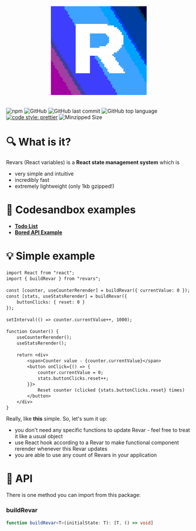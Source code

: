 # <p align="center">![Revars logo](/logo.png "Logo")</p>
![npm](https://img.shields.io/npm/v/revars)
![GitHub](https://img.shields.io/github/license/alevnyacow/revars)
![GitHub last commit](https://img.shields.io/github/last-commit/alevnyacow/revars)
![GitHub top language](https://img.shields.io/github/languages/top/alevnyacow/revars)
[![code style: prettier](https://img.shields.io/badge/code_style-prettier-ff69b4.svg?style=flat-square)](https://github.com/prettier/prettier)
![Minzipped Size](https://badgen.net/bundlephobia/minzip/revars)

# 🔍 What is it?

Revars (React variables) is a **React state management system** which is

-  very simple and intuitive
-  incredibly fast
-  extremely lightweight (only 1kb gzipped!)

# 📖 Codesandbox examples

- **[Todo List](https://codesandbox.io/s/revars-complex-todos-demo-77qo3)**
- **[Bored API Example](https://codesandbox.io/s/revars-bored-api-example-d4oiw)**

# 💡 Simple example

```tsx
import React from "react";
import { buildRevar } from "revars";

const [counter, useCounterRerender] = buildRevar({ currentValue: 0 });
const [stats, useStatsRerender] = buildRevar({ 
    buttonClicks: { reset: 0 } 
});

setInterval(() => counter.currentValue++, 1000);

function Counter() {
    useCounterRerender();
    useStatsRerender();

    return <div>
        <span>Counter value - {counter.currentValue}</span>
        <button onClick={() => {
            counter.currentValue = 0;
            stats.buttonClicks.reset++;
        }}>
            Reset counter (clicked {stats.buttonClicks.reset} times)
        </button>
    </div>
}
```

Really, like **this** simple. So, let's sum it up:

- you don't need any specific functions to update Revar - feel free to treat it like a usual object
- use React hook according to a Revar to make functional component rerender whenever this Revar updates 
- you are able to use any count of Revars in your application

# 📜 API

There is one method you can import from this package:

### <a id='build-revar'></a>**buildRevar**

```ts
function buildRevar<T>(initialState: T): [T, () => void]
```